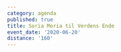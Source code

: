 ```yaml
---
category: agenda
published: true
title: Soria Moria til Verdens Ende
event_date: '2020-06-20'
distance: '160'
---
```

